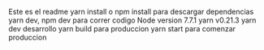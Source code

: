 Este es el readme
yarn install o npm install para descargar dependencias
yarn dev, npm dev para correr codigo
Node version 7.7.1
yarn v0.21.3
yarn dev desarrollo
yarn build para produccion
yarn start para comenzar produccion
